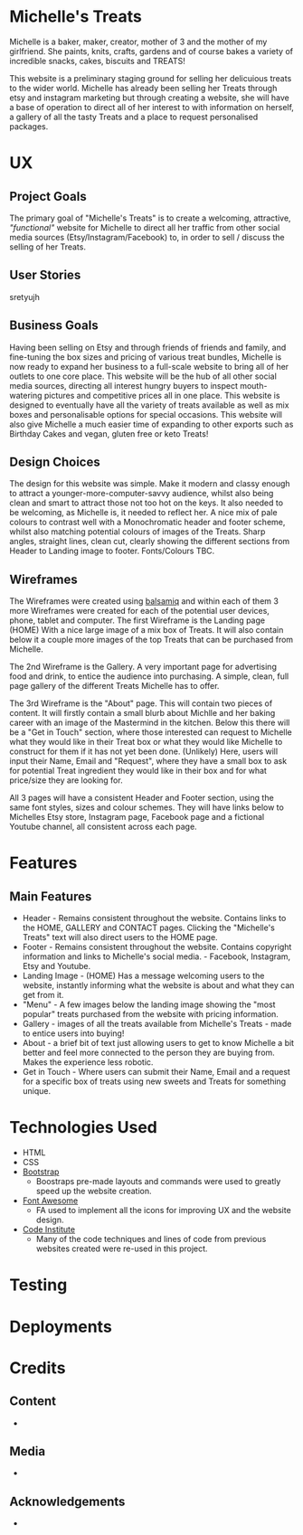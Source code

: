 # Michelle's Treats

Michelle is a baker, maker, creator, mother of 3 and the mother of my girlfriend. She paints, knits, crafts, gardens and of course bakes a variety of incredible snacks, cakes, biscuits and TREATS!

This website is a preliminary staging ground for selling her delicuious treats to the wider world. Michelle has already been selling her Treats through etsy and instagram marketing but through creating a website, she will have a base of operation to direct all of her interest to with information on herself, a gallery of all the tasty Treats and a place to request personalised packages.

# UX

## Project Goals

The primary goal of "Michelle's Treats" is to create a welcoming, attractive, *"functional"* website for Michelle to direct all her traffic from other social media sources (Etsy/Instagram/Facebook) to, in order to sell / discuss the selling of her Treats.

## User Stories

sretyujh

## Business Goals

Having been selling on Etsy and through friends of friends and family, and fine-tuning the box sizes and pricing of various treat bundles, Michelle is now ready to expand her business to a full-scale website to bring all of her outlets to one core place. This website will be the hub of all other social media sources, directing all interest hungry buyers to inspect mouth-watering pictures and competitive prices all in one place. This website is designed to eventually have all the variety of treats available as well as mix boxes and personalisable options for special occasions. This website will also give Michelle a much easier time of expanding to other exports such as Birthday Cakes and vegan, gluten free or keto Treats!

## Design Choices

The design for this website was simple. Make it modern and classy enough to attract a younger-more-computer-savvy audience, whilst also being clean and smart to attract those not too hot on the keys. It also needed to be welcoming, as Michelle is, it needed to reflect her. A nice mix of pale colours to contrast well with a Monochromatic header and footer scheme, whilst also matching potential colours of images of the Treats. Sharp angles, straight lines, clean cut, clearly showing the different sections from Header to Landing image to footer. Fonts/Colours TBC.

## Wireframes

The Wireframes were created using [balsamiq](https://balsamiq.com/wireframes/?gclid=Cj0KCQiA4L2BBhCvARIsAO0SBdZKeRLN-dlJkDnWv6KHNSZbivUxu8qMGqb8sbqJm_8n7Sw-QmrXjbEaAtdTEALw_wcB) and within each of them 3 more Wireframes were created for each of the potential user devices, phone, tablet and computer. The first Wireframe is the Landing page (HOME) With a nice large image of a mix box of Treats. It will also contain below it a couple more images of the top Treats that can be purchased from Michelle.

The 2nd Wireframe is the Gallery. A very important page for advertising food and drink, to entice the audience into purchasing. A simple, clean, full page gallery of the different Treats Michelle has to offer.

The 3rd Wireframe is the "About" page. This will contain two pieces of content. It will firstly contain a small blurb about Michlle and her baking career with an image of the Mastermind in the kitchen. Below this there will be a "Get in Touch" section, where those interested can request to Michelle what they would like in their Treat box or what they would like Michelle to construct for them if it has not yet been done. (Unlikely) Here, users will input their Name, Email and "Request", where they have a small box to ask for potential Treat ingredient they would like in their box and for what price/size they are looking for.

All 3 pages will have a consistent Header and Footer section, using the same font styles, sizes and colour schemes. They will have links below to Michelles Etsy store, Instagram page, Facebook page and a fictional Youtube channel, all consistent across each page.

# Features

## Main Features

* Header - Remains consistent throughout the website. Contains links to the HOME, GALLERY and CONTACT pages. Clicking the "Michelle's Treats" text will also direct users to the HOME page.
* Footer - Remains consistent throughout the website. Contains copyright information and links to Michelle's social media. - Facebook, Instagram, Etsy and Youtube. 
* Landing Image - (HOME) Has a message welcoming users to the  website, instantly informing what the website is about and what they can get from it.
* "Menu" - A few images below the landing image showing the "most popular" treats purchased from the website with pricing information.
* Gallery - images of all the treats available from Michelle's Treats - made to entice users into buying!
* About - a brief bit of text just allowing users to get to know Michelle a bit better and feel more connected to the person they are buying from. Makes the experience less robotic.
* Get in Touch - Where users can submit their Name, Email and a request for a specific box of treats using new sweets and Treats for something unique.

# Technologies Used

* HTML 
* CSS
* [Bootstrap](https://getbootstrap.com/)
    - Boostraps pre-made layouts and commands were used to greatly speed up the website creation.
* [Font Awesome](https://fontawesome.com/)
    - FA used to implement all the icons for improving UX and the website design.
* [Code Institute](https://codeinstitute.net/)
    - Many of the code techniques and lines of code from previous websites created were re-used in this project.

# Testing



# Deployments



# Credits

## Content

-

## Media

-

## Acknowledgements

-
